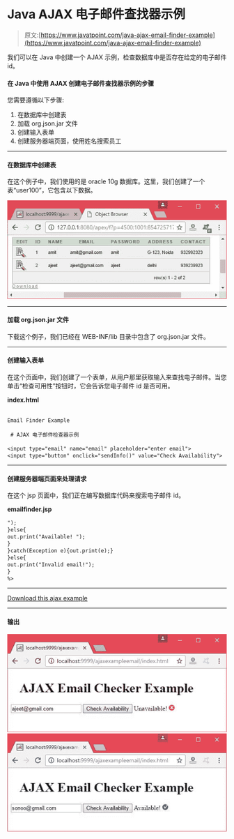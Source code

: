 # Java AJAX 电子邮件查找器示例

> 原文:[https://www.javatpoint.com/java-ajax-email-finder-example](https://www.javatpoint.com/java-ajax-email-finder-example)

我们可以在 Java 中创建一个 AJAX 示例，检查数据库中是否存在给定的电子邮件 id。

#### 在 Java 中使用 AJAX 创建电子邮件查找器示例的步骤

您需要遵循以下步骤:

1.  在数据库中创建表
2.  加载 org.json.jar 文件
3.  创建输入表单
4.  创建服务器端页面，使用姓名搜索员工

* * *

#### 在数据库中创建表

在这个例子中，我们使用的是 oracle 10g 数据库。这里，我们创建了一个表“user100”，它包含以下数据。

![Java AJAX Email Finder Example 1](img/ad471ff35b159801962eec5a0be085ad.png)

* * *

#### 加载 org.json.jar 文件

下载这个例子，我们已经在 WEB-INF/lib 目录中包含了 org.json.jar 文件。

* * *

#### 创建输入表单

在这个页面中，我们创建了一个表单，从用户那里获取输入来查找电子邮件。当您单击“检查可用性”按钮时，它会告诉您电子邮件 id 是否可用。

**index.html**

```

Email Finder Example

 # AJAX 电子邮件检查器示例 

<input type="email" name="email" placeholder="enter email">
<input type="button" onclick="sendInfo()" value="Check Availability">

```

* * *

#### 创建服务器端页面来处理请求

在这个 jsp 页面中，我们正在编写数据库代码来搜索电子邮件 id。

**emailfinder.jsp**

```
");
}else{
out.print("Available! ");
}
}catch(Exception e){out.print(e);}
}else{
out.print("Invalid email!");
}
%>

```

* * *

[Download this ajax example](https://static.javatpoint.com/ajaxpages/src/ajaxexampleemail.zip)

* * *

#### 输出

![Java AJAX Email Finder Example 2](img/e072be6208d5569e1a2ef5cc0a715a59.png) ![Java AJAX Email Finder Example 3](img/0551fb602f7d06e7568dce6dedcf7aa1.png)
